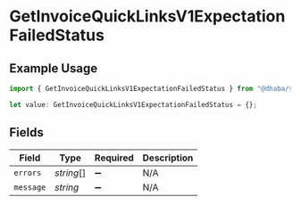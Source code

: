 # GetInvoiceQuickLinksV1ExpectationFailedStatus

## Example Usage

```typescript
import { GetInvoiceQuickLinksV1ExpectationFailedStatus } from "@dhaba/safepay-ts/models/operations";

let value: GetInvoiceQuickLinksV1ExpectationFailedStatus = {};
```

## Fields

| Field              | Type               | Required           | Description        |
| ------------------ | ------------------ | ------------------ | ------------------ |
| `errors`           | *string*[]         | :heavy_minus_sign: | N/A                |
| `message`          | *string*           | :heavy_minus_sign: | N/A                |